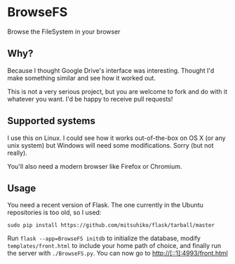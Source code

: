 # BrowseFS

Browse the FileSystem in your browser

## Why?

Because I thought Google Drive's interface was interesting. Thought I'd make
something similar and see how it worked out.

This is not a very serious project, but you are welcome to fork and do with it
whatever you want. I'd be happy to receive pull requests!

## Supported systems

I use this on Linux. I could see how it works out-of-the-box on OS X (or any
unix system) but Windows will need some modifications. Sorry (but not really).

You'll also need a modern browser like Firefox or Chromium.

## Usage

You need a recent version of Flask. The one currently in the Ubuntu
repositories is too old, so I used:

`sudo pip install https://github.com/mitsuhiko/flask/tarball/master`

Run `flask --app=BrowseFS initdb` to initialize the database, modify
`templates/front.html` to include your home path of choice, and finally run the
server with `./BrowseFS.py`. You can now go to <http://[::1]:4993/front.html>

